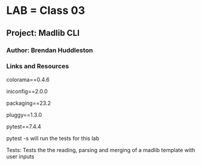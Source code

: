 # LAB = Class 03

## Project: Madlib CLI

### Author: Brendan Huddleston

### Links and Resources
colorama==0.4.6

iniconfig==2.0.0

packaging==23.2

pluggy==1.3.0

pytest==7.4.4

pytest -s will run the tests for this lab

Tests: Tests the the reading, parsing and merging of a madlib template with user inputs